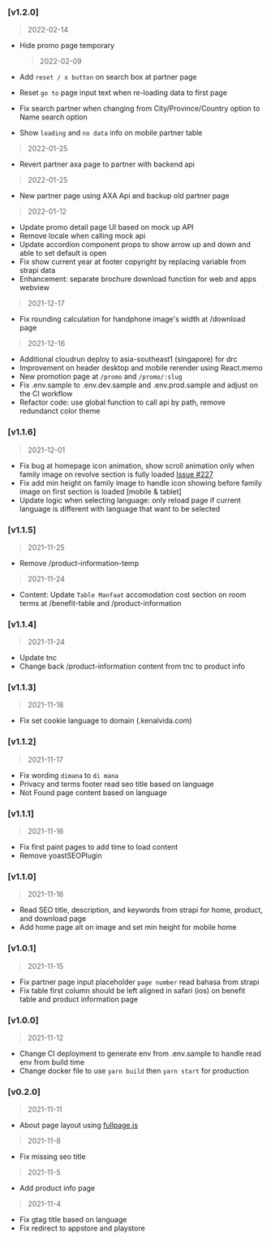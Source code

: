 ### [v1.2.0]

> 2022-02-14

-   Hide promo page temporary

    > 2022-02-09

-   Add `reset / x button` on search box at partner page
-   Reset `go to` page input text when re-loading data to first page
-   Fix search partner when changing from City/Province/Country option to Name search option
-   Show `loading` and `no data` info on mobile partner table

> 2022-01-25

-   Revert partner axa page to partner with backend api

> 2022-01-25

-   New partner page using AXA Api and backup old partner page

> 2022-01-12

-   Update promo detail page UI based on mock up API
-   Remove locale when calling mock api
-   Update accordion component props to show arrow up and down and able to set default is open
-   Fix show current year at footer copyright by replacing variable from strapi data
-   Enhancement: separate brochure download function for web and apps webview

> 2021-12-17

-   Fix rounding calculation for handphone image's width at /download page

> 2021-12-16

-   Additional cloudrun deploy to asia-southeast1 (singapore) for drc
-   Improvement on header desktop and mobile rerender using React.memo
-   New promotion page at `/promo` and `/promo/:slug`
-   Fix .env.sample to .env.dev.sample and .env.prod.sample and adjust on the CI workflow
-   Refactor code: use global function to call api by path, remove redundanct color theme

### [v1.1.6]

> 2021-12-01

-   Fix bug at homepage icon animation, show scroll animation only when family image on revolve section is fully loaded [Issue #227](https://github.com/lippolife/vida-landing/issues/227)
-   Fix add min height on family image to handle icon showing before family image on first section is loaded [mobile & tablet]
-   Update logic when selecting language: only reload page if current language is different with language that want to be selected

### [v1.1.5]

> 2021-11-25

-   Remove /product-information-temp

> 2021-11-24

-   Content: Update `Table Manfaat` accomodation cost section on room terms at /benefit-table and /product-information

### [v1.1.4]

> 2021-11-24

-   Update tnc
-   Change back /product-information content from tnc to product info

### [v1.1.3]

> 2021-11-18

-   Fix set cookie language to domain (.kenalvida.com)

### [v1.1.2]

> 2021-11-17

-   Fix wording `dimana` to `di mana`
-   Privacy and terms footer read seo title based on language
-   Not Found page content based on language

### [v1.1.1]

> 2021-11-16

-   Fix first paint pages to add time to load content
-   Remove yoastSEOPlugin

### [v1.1.0]

> 2021-11-16

-   Read SEO title, description, and keywords from strapi for home, product, and download page
-   Add home page alt on image and set min height for mobile home

### [v1.0.1]

> 2021-11-15

-   Fix partner page input placeholder `page number` read bahasa from strapi
-   Fix table first column should be left aligned in safari (ios) on benefit table and product information page

### [v1.0.0]

> 2021-11-12

-   Change CI deployment to generate env from .env.sample to handle read env from build time
-   Change docker file to use `yarn build` then `yarn start` for production

### [v0.2.0]

> 2021-11-11

-   About page layout using [fullpage.js](https://alvarotrigo.com/fullPage/)

> 2021-11-8

-   Fix missing seo title

> 2021-11-5

-   Add product info page

> 2021-11-4

-   Fix gtag title based on language
-   Fix redirect to appstore and playstore
